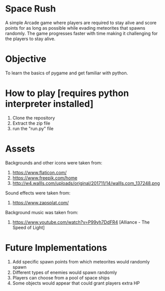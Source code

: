 # Space Rush
A simple Arcade game where players are required to stay alive and score points for as long as possible while evading meteorites that spawns randomly. The game progresses faster with time making it challenging for the players to stay alive.

# Objective
To learn the basics of pygame and get familiar with python.

# How to play [requires python interpreter installed]
1. Clone the repository
2. Extract the zip file
3. run the "run.py" file

# Assets
Backgrounds and other icons were taken from: 
  1. https://www.flaticon.com/
  2. https://www.freepik.com/home
  3. http://w4.wallls.com/uploads/original/201711/14/wallls.com_137248.png

Sound effects were taken from:
  1. https://www.zapsplat.com/

Background music was taken from:
  1. https://www.youtube.com/watch?v=P99yh7DdFR4 [Alliance - The Speed of Light]
  
# Future Implementations
1. Add specific spawn points from which meteorites would randomly spawn
2. Different types of enemies would spawn randomly
3. Players can choose from a pool of space ships
4. Some objects would appear that could grant players extra HP
 
